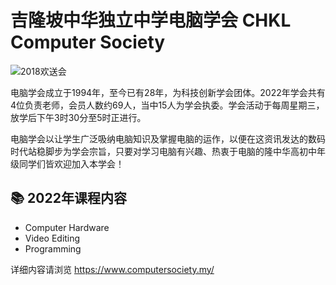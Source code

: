 # 吉隆坡中华独立中学电脑学会 CHKL Computer Society

![2018欢送会](https://user-images.githubusercontent.com/62787155/147655454-9bc1c356-cdb2-47ea-b302-bd1e257efdf9.jpg)

电脑学会成立于1994年，至今已有28年，为科技创新学会团体。2022年学会共有4位负责老师，会员人数约69人，当中15人为学会执委。学会活动于每周星期三，放学后下午3时30分至5时正进行。

电脑学会以让学生广泛吸纳电脑知识及掌握电脑的运作，以便在这资讯发达的数码时代站稳脚步为学会宗旨，只要对学习电脑有兴趣、热衷于电脑的隆中华高初中年级同学们皆欢迎加入本学会！


## 📚 2022年课程内容
* Computer Hardware
* Video Editing
* Programming

详细内容请浏览 https://www.computersociety.my/
